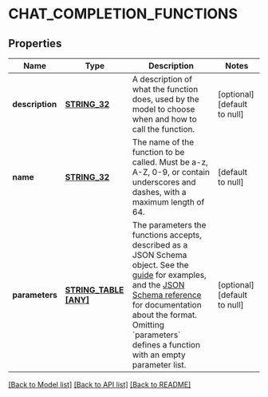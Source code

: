 # CHAT_COMPLETION_FUNCTIONS

## Properties
Name | Type | Description | Notes
------------ | ------------- | ------------- | -------------
**description** | [**STRING_32**](STRING_32.md) | A description of what the function does, used by the model to choose when and how to call the function. | [optional] [default to null]
**name** | [**STRING_32**](STRING_32.md) | The name of the function to be called. Must be a-z, A-Z, 0-9, or contain underscores and dashes, with a maximum length of 64. | [default to null]
**parameters** | [**STRING_TABLE [ANY]**](ANY.md) | The parameters the functions accepts, described as a JSON Schema object. See the [guide](/docs/guides/text-generation/function-calling) for examples, and the [JSON Schema reference](https://json-schema.org/understanding-json-schema/) for documentation about the format.   Omitting &#x60;parameters&#x60; defines a function with an empty parameter list. | [optional] [default to null]

[[Back to Model list]](../README.md#documentation-for-models) [[Back to API list]](../README.md#documentation-for-api-endpoints) [[Back to README]](../README.md)


